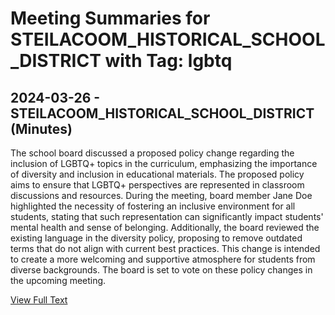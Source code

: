 # Meeting Summaries for STEILACOOM_HISTORICAL_SCHOOL_DISTRICT with Tag: lgbtq

## 2024-03-26 - STEILACOOM_HISTORICAL_SCHOOL_DISTRICT (Minutes)

The school board discussed a proposed policy change regarding the inclusion of LGBTQ+ topics in the curriculum, emphasizing the importance of diversity and inclusion in educational materials. The proposed policy aims to ensure that LGBTQ+ perspectives are represented in classroom discussions and resources. During the meeting, board member Jane Doe highlighted the necessity of fostering an inclusive environment for all students, stating that such representation can significantly impact students' mental health and sense of belonging. Additionally, the board reviewed the existing language in the diversity policy, proposing to remove outdated terms that do not align with current best practices. This change is intended to create a more welcoming and supportive atmosphere for students from diverse backgrounds. The board is set to vote on these policy changes in the upcoming meeting.

[View Full Text](https://raw.githubusercontent.com/VoronoiPerspectives/WashingtonStateSchoolBoardExplorer/refs/heads/main/data/countries/usa/states/wa/counties/pierce/school_boards/steilacoom_historical_school_district/2024/processed/2024-03-26-boardretreatsigned-minutes.txt)

